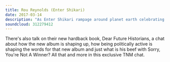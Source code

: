```yaml
---
title: Rou Reynolds (Enter Shikari)
date: 2017-03-14
description: "As Enter Shikari rampage around planet earth celebrating the 10th Anniversary of their debut album, Take To The Skies, Beez sits down for a chat with Rou Reynolds to talk about the band's early days, the album itself and what to expect from this tour and their headline dates at Slam Dunk Festival."
soundcloud: 312279412
---
```


There's also talk on their new hardback book, Dear Future Historians, a chat about how the new album is shaping up, how being politically active is shaping the words for that new album and just what is his beef with Sorry, You're Not A Winner? All that and more in this exclusive TNM chat.
